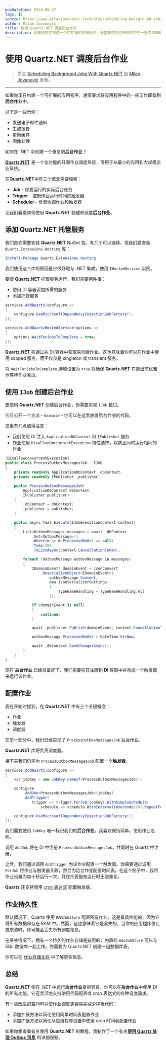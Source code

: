 ```yaml
---
pubDatetime: 2024-05-27
tags: []
source: https://www.milanjovanovic.tech/blog/scheduling-background-jobs-with-quartz-net?utm_source=Twitter&utm_medium=social&utm_campaign=27.05.2024
author: Milan Jovanović
title: 使用 Quartz.NET 调度后台作业
description: 如果你正在构建一个可扩展的应用程序，通常要求将应用程序中的一些工作卸载到后台作业中。
---
```


# 使用 Quartz.NET 调度后台作业

> 原文 [Scheduling Background Jobs With Quartz.NET](https://www.milanjovanovic.tech/blog/scheduling-background-jobs-with-quartz-net?utm_source=Twitter&utm_medium=social&utm_campaign=27.05.2024) 由 [Milan Jovanović](https://www.milanjovanovic.tech/) 发表。

---

如果你正在构建一个可扩展的应用程序，通常要求将应用程序中的一些工作卸载到**后台作业**中。

以下是一些示例：

- 发送电子邮件通知
- 生成报告
- 更新缓存
- 图像处理

如何在 .NET 中创建一个重复的**后台作业**？

[**Quartz.NET**](https://www.quartz-scheduler.net/) 是一个全功能的开源作业调度系统，可用于从最小的应用到大规模企业系统。

在**Quartz.NET**中有三个概念需要理解：

- **Job** - 你要运行的实际后台任务
- **Trigger** - 控制作业运行时间的触发器
- **Scheduler** - 负责协调作业和触发器

让我们看看如何使用 **Quartz.NET** 创建和调度**后台作业**。

## 添加 Quartz.NET 托管服务

我们首先需要安装 **Quartz.NET** NuGet 包。有几个可以选择，但我们要安装 `Quartz.Extensions.Hosting` 库：

```powershell
Install-Package Quartz.Extensions.Hosting
```

我们使用这个库的原因是它很好地与 .NET 集成，使用 `IHostedService` 实例。

要使 **Quartz.NET** 托管服务运行，我们需要两件事：

- 使用 DI 容器添加所需的服务
- 添加托管服务

```csharp
services.AddQuartz(configure =>
{
    configure.UseMicrosoftDependencyInjectionJobFactory();
});

services.AddQuartzHostedService(options =>
{
    options.WaitForJobsToComplete = true;
});
```

**Quartz.NET** 将通过从 DI 容器中获取来创建作业。这也意味着你可以在作业中使用 scoped 服务，而不仅仅是 singleton 或 transient 服务。

将 `WaitForJobsToComplete` 选项设置为 `true` 将确保 **Quartz.NET** 在退出前优雅地等待作业完成。

## 使用 `IJob` 创建后台作业

要使用 **Quartz.NET** 创建后台作业，你需要实现 `IJob` 接口。

它只公开一个方法 - `Execute` - 你可以在这里放置后台作业的代码。

这里有几点值得注意：

- 我们使用 DI 注入 `ApplicationDbContext` 和 `IPublisher` 服务
- 作业使用 `DisallowConcurrentExecution` 特性装饰，以防止同时运行相同的作业

```csharp
[DisallowConcurrentExecution]
public class ProcessOutboxMessagesJob : IJob
{
    private readonly ApplicationDbContext _dbContext;
    private readonly IPublisher _publisher;

    public ProcessOutboxMessagesJob(
        ApplicationDbContext dbContext,
        IPublisher publisher)
    {
        _dbContext = dbContext;
        _publisher = publisher;
    }

    public async Task Execute(IJobExecutionContext context)
    {
        List<OutboxMessage> messages = await _dbContext
            .Set<OutboxMessage>()
            .Where(m => m.ProcessedOnUtc == null)
            .Take(20)
            .ToListAsync(context.CancellationToken);

        foreach (OutboxMessage outboxMessage in messages)
        {
            IDomainEvent? domainEvent = JsonConvert
                .DeserializeObject<IDomainEvent>(
                    outboxMessage.Content,
                    new JsonSerializerSettings
                    {
                        TypeNameHandling = TypeNameHandling.All
                    });

            if (domainEvent is null)
            {
                continue;
            }

            await _publisher.Publish(domainEvent, context.CancellationToken);

            outboxMessage.ProcessedOnUtc = DateTime.UtcNow;

            await _dbContext.SaveChangesAsync();
        }
    }
}
```

现在 **后台作业** 已经准备好了，我们需要将其注册到 **DI** 容器中并添加一个触发器来运行该作业。

## 配置作业

我在开始时提到，在 **Quartz.NET** 中有三个关键概念：

- 作业
- 触发器
- 调度器

在前一部分中，我们已经实现了 `ProcessOutboxMessagesJob` 后台作业。

**Quartz.NET** 库将负责调度器。

接下来我们仍需为 `ProcessOutboxMessagesJob` 配置一个**触发器**。

```csharp
services.AddQuartz(configure =>
{
    var jobKey = new JobKey(nameof(ProcessOutboxMessagesJob));

    configure
        .AddJob<ProcessOutboxMessagesJob>(jobKey)
        .AddTrigger(
            trigger => trigger.ForJob(jobKey).WithSimpleSchedule(
                schedule => schedule.WithIntervalInSeconds(10).RepeatForever()));

    configure.UseMicrosoftDependencyInjectionJobFactory();
});
```

我们需要使用 `JobKey` 唯一标识我们的**后台作业**。我喜欢保持简单，使用作业名称。

调用 `AddJob` 将在 DI 中注册 `ProcessOutboxMessagesJob`，并同时在 Quartz 中注册。

之后，我们通过调用 `AddTrigger` 为该作业配置一个触发器。你需要通过调用 `ForJob` 将作业与触发器关联，然后为后台作业配置时间表。在这个例子中，我将作业设置为每十秒运行一次，并在托管服务运行时无限重复。

**Quartz** 还支持使用 [cron 表达式](https://www.quartz-scheduler.net/documentation/quartz-3.x/tutorial/crontriggers.html) 配置触发器。

## 作业持久性

默认情况下，Quartz 使用 `RAMJobStore` 配置所有作业，这是最具性能的，因为它将所有数据保存在 RAM 中。然而，这也意味着它是易失的，当你的应用程序停止或崩溃时，你可能会丢失所有调度信息。

在某些情况下，拥有一个持久的作业存储是有用的，内置的 `AdoJobStore` 可以与 SQL 数据库一起工作。你需要为 Quartz.NET 创建一组数据库表。

你可以在 [作业存储文档](https://www.quartz-scheduler.net/documentation/quartz-3.x/tutorial/job-stores.html) 中了解更多信息。

## 总结

**Quartz.NET** 使在 .NET 中运行**后台作业**变得容易，你可以在**后台作业**中使用 DI 的所有功能。它还灵活地支持使用代码配置或 cron 表达式的各种调度需求。

有一些改进的空间可以使作业调度更容易并减少样板代码：

- 添加扩展方法以简化使用简单时间表配置作业
- 添加扩展方法以简化从应用程序设置中使用 cron 时间表配置作业

如果你想查看有关使用 **Quartz.NET** 的教程，我制作了一个有关[**使用 Quartz 处理 Outbox 消息**](https://youtu.be/XALvnX7MPeo) 的详细视频。
